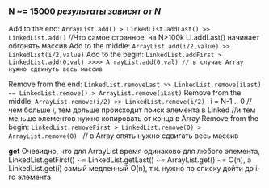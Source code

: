 ### N ~= 15000 *результаты зависят от N*

Add to the end:  `ArrayList.add() > LinkedList.addLast() >>  LinkedList.add()`
//Что самое странное, на N>100k Ll.addLast() начинает обгонять массив
Add to the middle: `ArrayList.add(i/2,value) >> LinkedList(i/2,value)`
Add to the begin: `LinkedList.addFirst > LinkedList.add(0,val) >>>> ArrayList.add(0,val) // в случае Array нужно сдвинуть весь массив`

Remove from the end: `LinkedList.removeLast >> LinkedList.remove(iLast) ~= LinkedList.remove() > ArrayList.remove(iLast)`
Remove from the middle: `ArrayList.remove(i/2) >> LinkedList.remove(i/2) ` i = N-1 .. 0
// чем больше i, тем дольше происходит поиск элемента в Linked
//и тем меньше элементов нужно копировать от конца в Array
Remove from the begin: `LinkedList.removeFirst > LinkedList.remove(0) > ArrayList.remove(0) ` // в Array опять нужно сдвигать весь массив

**get**
Очевидно, что для ArrayList время одинаково для любого элемента,
LinkedList.getFirst() ~= LinkedList.getLast() ~= ArrayList.get() ~= O(n),
a LinkedList.get(i) самый медленный O(n), т.к. нужно по списку дойти до i-го элемента


